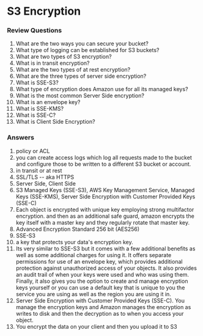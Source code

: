 
S3 Encryption
======

### Review Questions

1.  What are the two ways you can secure your bucket?
2.  What type of logging can be established for S3 buckets?
3.  What are two types of S3 encryption?
4.  What is in transit encryption?
5.  What are the two types of at rest encryption?
6.  What are the three types of server side encryption?
7.  What is SSE-S3?
8.  What type of encryption does Amazon use for all its managed keys?
9.  What is the most common Server Side encryption?
10. What is an envelope key?
11. What is SSE-KMS?
12. What is SSE-C?
13. What is Client Side Encryption?


### Answers

1.  policy or ACL
2.  you can create access logs which log all requests made to the bucket and configure those to be
    written to a different S3 bucket or account.
3.  in transit or at rest
4.  SSL/TLS -- aka HTTPS
5.  Server Side, Client Side
6.  S3 Managed Keys (SSE-S3), 
    AWS Key Management Service, Managed Keys (SSE-KMS), 
    Server Side Encryption with Customer Provided Keys (SSE-C)
7.  Each object is encrypted with unique key employing strong multifactor encryption. and then as an additional safe 
    guard, amazon encrypts the key itself with a master key and they regularly rotate that master key.
8.  Advanced Encryption Standard 256 bit (AES256)
9.  SSE-S3
10. a key that protects your data's encryption key.
11. Its very similar to SSE-S3 but it comes with a few additional benefits as well as some additional charges for using
    it. It offers separate permissions for use of an envelope key, which provides additional protection against 
    unauthorized access of your objects. It also provides an audit trail of when your keys were used and who was using 
    them. Finally, it also gives you the option to create and manage encryption keys yourself or you can use a default
    key that is unique to you the service you are using as well as the region you are using it in.
12. Server Side Encryption with Customer Provided Keys (SSE-C). You manage the encryption keys and Amazon manages the
    encryption as writes to disk and then the decryption as to when you access your object. 
13. You encrypt the data on your client and then you upload it to S3

 





    

